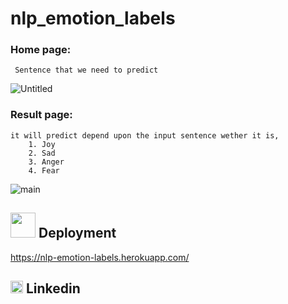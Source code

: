 # nlp_emotion_labels

### Home page:
     Sentence that we need to predict
 
 ![Untitled](https://user-images.githubusercontent.com/84607354/140683088-d425bf6e-dd89-4abc-ab2d-0a47d8c75fce.png)
    
### Result page:
    it will predict depend upon the input sentence wether it is,
        1. Joy 
        2. Sad
        3. Anger
        4. Fear

![main](https://user-images.githubusercontent.com/84607354/140683534-0bffeda9-e724-45dd-b46d-9403797a62f6.jpg)
        

## <img src="https://user-images.githubusercontent.com/84607354/140683643-66783115-1ad4-4917-a77a-304abfe969d1.png" width="40"> Deployment
https://nlp-emotion-labels.herokuapp.com/

## <img src="https://user-images.githubusercontent.com/84607354/140683882-06e86b29-866e-4b52-8545-3d6998e281c4.png" width="20"> Linkedin 


